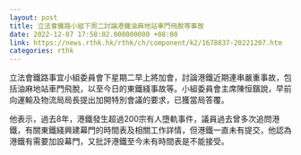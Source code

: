 ```yaml
---
layout: post
title: 立法會鐵路小組下周二討論港鐵油麻地站車門飛脫等事故
date: 2022-12-07 17:58:02.000000000 +08:00
link: https://news.rthk.hk/rthk/ch/component/k2/1678837-20221207.htm
categories: rthk
---
```


立法會鐵路事宜小組委員會下星期二早上將加會，討論港鐵近期連串嚴重事故，包括油麻地站車門飛脫，以至今日的東鐵綫事故等。小組委員會主席陳恒鑌說，早前向運輸及物流局局長提出加開特別會議的要求，已獲當局答覆。

他表示，過去8年，港鐵發生超過200宗有人墮軌事件，議員過去曾多次追問港鐵，有關東鐵綫興建幕門的時間表及相關工作詳情，但港鐵一直未有提交，他認為港鐵有需要加設幕門，又批評港鐵至今未有時間表是不能接受。
